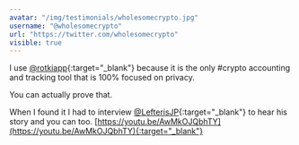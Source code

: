 ```yaml
---
avatar: "/img/testimonials/wholesomecrypto.jpg"
username: "@wholesomecrypto"
url: "https://twitter.com/wholesomecrypto"
visible: true
---
```


I use [@rotkiapp](https://twitter.com/rotkiapp){:target="_blank"} because it is the only #crypto accounting and tracking tool that is 100% focused on privacy.

You can actually prove that.

When I found it I had to interview [@LefterisJP](https://twitter.com/LefterisJP){:target="_blank"} to hear his story and you can too.
[https://youtu.be/AwMkOJQbhTY](https://youtu.be/AwMkOJQbhTY){:target="_blank"}
